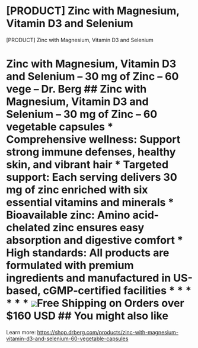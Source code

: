 # [PRODUCT] Zinc with Magnesium, Vitamin D3 and Selenium

[PRODUCT] Zinc with Magnesium, Vitamin D3 and Selenium
# Zinc with Magnesium, Vitamin D3 and Selenium – 30 mg of Zinc – 60 vege – Dr. Berg ## Zinc with Magnesium, Vitamin D3 and Selenium – 30 mg of Zinc – 60 vegetable capsules * **Comprehensive wellness:** Support strong immune defenses, healthy skin, and vibrant hair * **Targeted support:** Each serving delivers 30 mg of zinc enriched with six essential vitamins and minerals * **Bioavailable zinc:** Amino acid-chelated zinc ensures easy absorption and digestive comfort * **High standards:** All products are formulated with premium ingredients and manufactured in US-based, cGMP-certified facilities * * * * * * ![](https://shop.drberg.com/cdn/shop/files/free-shipping-truck-icon.png?v=17164945451504368884)Free Shipping on Orders over $160 USD ## You might also like
Learn more: https://shop.drberg.com/products/zinc-with-magnesium-vitamin-d3-and-selenium-60-vegetable-capsules
